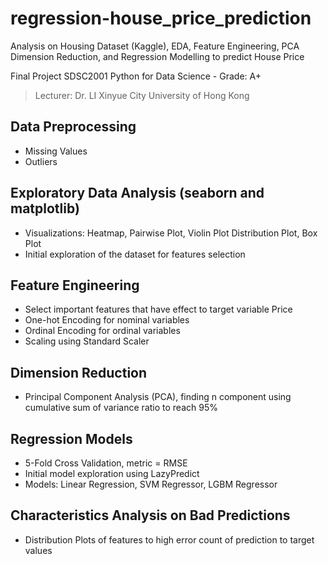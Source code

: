 # regression-house_price_prediction
Analysis on Housing Dataset (Kaggle), EDA, Feature Engineering, PCA Dimension Reduction, and Regression Modelling to predict House Price

Final Project SDSC2001 Python for Data Science - Grade: A+
> Lecturer: Dr. LI Xinyue
> City University of Hong Kong

## Data Preprocessing
- Missing Values
- Outliers

## Exploratory Data Analysis (seaborn and matplotlib)
- Visualizations: Heatmap, Pairwise Plot, Violin Plot Distribution Plot, Box Plot
- Initial exploration of the dataset for features selection

## Feature Engineering
- Select important features that have effect to target variable Price
- One-hot Encoding for nominal variables
- Ordinal Encoding for ordinal variables
- Scaling using Standard Scaler

## Dimension Reduction
- Principal Component Analysis (PCA), finding n component using cumulative sum of variance ratio to reach 95%

## Regression Models
- 5-Fold Cross Validation, metric = RMSE
- Initial model exploration using LazyPredict
- Models: Linear Regression, SVM Regressor, LGBM Regressor

## Characteristics Analysis on Bad Predictions
- Distribution Plots of features to high error count of prediction to target values
